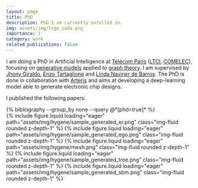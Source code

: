 ```yaml
---
layout: page
title: PhD
description: PhD I am currently enrolled in.
img: assets/img/logo_soda.png
importance: 1
category: work
related_publications: false
---
```


I am doing a PhD in Artificial Intelligence at [Télécom Paris](https://www.telecom-paris.fr/) ([LTCI](https://www.telecom-paris.fr/en/research/labs/information-processing-ltci), [COMELEC](https://www.telecom-paris.fr/en/school/departments/communications-electronics)), focusing on [generative models](https://en.wikipedia.org/wiki/Generative_artificial_intelligence) applied to [graph theory](https://en.wikipedia.org/wiki/Graph_theory). I am supervised by [Jhony Giraldo](https://sites.google.com/view/jhonygiraldo), [Enzo Tartaglione](https://enzotarta.github.io/) and [Lirida Naviner de Barros](https://www.telecom-paris.fr/lirida-naviner). The PhD is done in collaboration with [Arteris](https://www.arteris.com/) and aims at developing a deep-learning model able to generate electronic chip designs.

I published the following papers:

<div class="publications">
  {% bibliography --group_by none --query @*[phd=true]* %}
</div>

<swiper-container keyboard="true" navigation="true" pagination="true" pagination-clickable="true" pagination-dynamic-bullets="true" rewind="true">
  <swiper-slide>{% include figure.liquid loading="eager" path="assets/img/hygene/sample_generated_er.png" class="img-fluid rounded z-depth-1" %}</swiper-slide>
  <swiper-slide>{% include figure.liquid loading="eager" path="assets/img/hygene/sample_generated_ego.png" class="img-fluid rounded z-depth-1" %}</swiper-slide>
  <swiper-slide>{% include figure.liquid loading="eager" path="assets/img/hygene/mesh.png" class="img-fluid rounded z-depth-1" %}</swiper-slide>
  <swiper-slide>{% include figure.liquid loading="eager" path="assets/img/hygene/sample_generated_tree.png" class="img-fluid rounded z-depth-1" %}</swiper-slide>
  <swiper-slide>{% include figure.liquid loading="eager" path="assets/img/hygene/sample_generated_sbm.png" class="img-fluid rounded z-depth-1" %}</swiper-slide>
</swiper-container>

